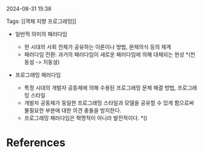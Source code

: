 
2024-08-31 15:38

Tags:  [[객체 지향 프로그래밍]]


- 일반적 의미의 패러다임 
	- 한 시대의 사회 전체가 공유하는 이론이나 방법, 문제의식 등의 체계
	- 패러다임 전환: 과거의 패러다임이 새로운 패러다임에 의해 대체되는 현상 *(천동설 -> 지동설)

- 프로그래밍 패러다임
	- 특정 시대의 개발자 공동체에 의해 수용된 프로그래밍 문제 해결 방법, 프로그래밍 스타일
	- 개발자 공동체가 동일한 프로그래밍 스타일과 모델을 공유할 수 있게 함으로써 불필요한 부분에 대한 의견 충돌을 방지한다.
	- 프로그래밍 패러다임은 혁명적이 아니라 발전적이다. *()


# References
